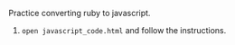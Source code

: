 Practice converting ruby to javascript.

1. `open javascript_code.html` and follow the instructions.
